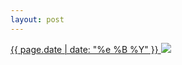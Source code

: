 ```yaml
---
layout: post
---
```


<p>
  <a href="/167">
    <time>{{ page.date | date: "%e %B %Y" }}</time>
    <img src="https://s3.amazonaws.com/life.aaronjgreenberg.com/167.jpg">
  </a>
  
</p>
